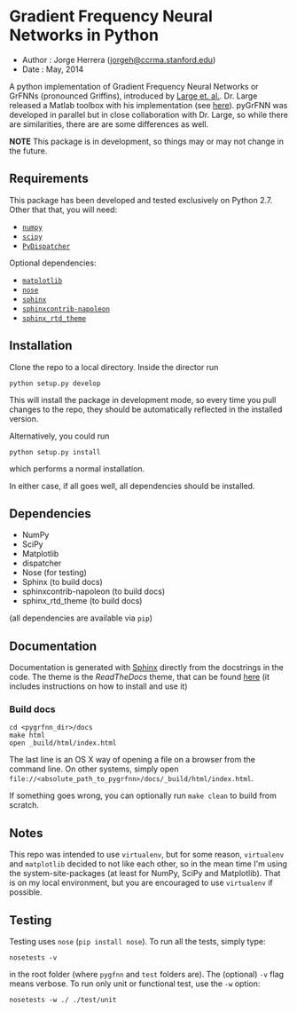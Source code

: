 Gradient Frequency Neural Networks in Python
============================================

 - Author  : Jorge Herrera (jorgeh@ccrma.stanford.edu)
 - Date    : May, 2014


A python implementation of Gradient Frequency Neural Networks or GrFNNs (pronounced Griffins), introduced by [Large et. al.](http://www.ccs.fau.edu/~large/Publications/LargeAlmonteVelasco2010.pdf). Dr. Large released a Matlab toolbox with his implementation (see [here](https://github.com/MusicDynamicsLab/GrFNNToolbox)). pyGrFNN was developed in parallel but in close collaboration with Dr. Large, so while there are similarities, there are are some differences as well. 

**NOTE** This package is in development, so things may or may not change in the future.


Requirements
------------

This package has been developed and tested exclusively on Python 2.7. Other that that, you will need:

 * [`numpy`](http://www.numpy.org/)
 * [`scipy`](http://www.scipy.org/)
 * [`PyDispatcher`](https://pypi.python.org/pypi/PyDispatcher/)

Optional dependencies:

 * [`matplotlib`](http://matplotlib.org/)
 * [`nose`](https://nose.readthedocs.org/en/latest/)
 * [`sphinx`](http://sphinx-doc.org/)
 * [`sphinxcontrib-napoleon`](https://pypi.python.org/pypi/sphinxcontrib-napoleon)
 * [`sphinx_rtd_theme`](http://read-the-docs.readthedocs.org/en/latest/theme.html)



Installation
------------

Clone the repo to a local directory. Inside the director run

    python setup.py develop

This will install the package in development mode, so every time you pull changes to the repo, they should be automatically reflected in the installed version.

Alternatively, you could run 

    python setup.py install

which performs a normal installation.

In either case, if all goes well, all dependencies should be installed.


Dependencies
------------

 - NumPy
 - SciPy
 - Matplotlib
 - dispatcher
 - Nose (for testing)
 - Sphinx (to build docs)
 - sphinxcontrib-napoleon (to build docs)
 - sphinx_rtd_theme (to build docs)
 
(all dependencies are available via `pip`)


Documentation
-------------

Documentation is generated with [Sphinx](http://sphinx-doc.org/) directly from the docstrings in the code. The theme is the *ReadTheDocs* theme, that can be found [here](https://github.com/snide/sphinx_rtd_theme) (it includes instructions on how to install and use it)

### Build docs

    cd <pygrfnn_dir>/docs
    make html
    open _build/html/index.html

The last line is an OS X way of opening a file on a browser from the command line. On other systems, simply open `file://<absolute_path_to_pygrfnn>/docs/_build/html/index.html`.

If something goes wrong, you can optionally run `make clean` to build from scratch.


Notes
-----
This repo was intended to use `virtualenv`, but for some reason, `virtualenv` and `matplotlib` decided to not like each other, so in the mean time I'm using the system-site-packages (at least for NumPy, SciPy and Matplotlib). That is on my local environment, but you are encouraged to use `virtualenv` if possible.


Testing
-------

Testing uses `nose` (`pip install nose`). To run all the tests, simply type:

    nosetests -v

in the root folder (where `pygfnn` and `test` folders are). The (optional) `-v` flag means verbose. To run only unit or functional test, use the `-w` option:

    nosetests -w ./ ./test/unit

